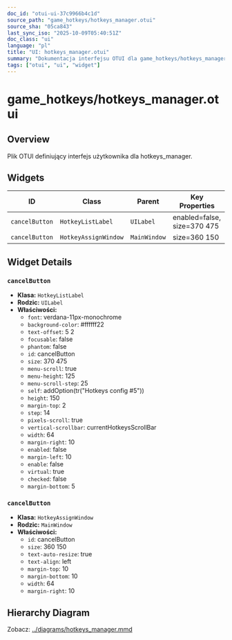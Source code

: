 ```yaml
---
doc_id: "otui-ui-37c9966b4c1d"
source_path: "game_hotkeys/hotkeys_manager.otui"
source_sha: "05ca843"
last_sync_iso: "2025-10-09T05:40:51Z"
doc_class: "ui"
language: "pl"
title: "UI: hotkeys_manager.otui"
summary: "Dokumentacja interfejsu OTUI dla game_hotkeys/hotkeys_manager.otui"
tags: ["otui", "ui", "widget"]
---
```


# game_hotkeys/hotkeys_manager.otui

## Overview

Plik OTUI definiujący interfejs użytkownika dla hotkeys_manager.

## Widgets

| ID | Class | Parent | Key Properties |
|----|-------|--------|----------------|
| `cancelButton` | `HotkeyListLabel` | `UILabel` | enabled=false, size=370 475 |
| `cancelButton` | `HotkeyAssignWindow` | `MainWindow` | size=360 150 |

## Widget Details

### `cancelButton`

- **Klasa:** `HotkeyListLabel`
- **Rodzic:** `UILabel`
- **Właściwości:**
  - `font`: verdana-11px-monochrome
  - `background-color`: #ffffff22
  - `text-offset`: 5 2
  - `focusable`: false
  - `phantom`: false
  - `id`: cancelButton
  - `size`: 370 475
  - `menu-scroll`: true
  - `menu-height`: 125
  - `menu-scroll-step`: 25
  - `self`: addOption(tr("Hotkeys config #5"))
  - `height`: 150
  - `margin-top`: 2
  - `step`: 14
  - `pixels-scroll`: true
  - `vertical-scrollbar`: currentHotkeysScrollBar
  - `width`: 64
  - `margin-right`: 10
  - `enabled`: false
  - `margin-left`: 10
  - `enable`: false
  - `virtual`: true
  - `checked`: false
  - `margin-bottom`: 5

### `cancelButton`

- **Klasa:** `HotkeyAssignWindow`
- **Rodzic:** `MainWindow`
- **Właściwości:**
  - `id`: cancelButton
  - `size`: 360 150
  - `text-auto-resize`: true
  - `text-align`: left
  - `margin-top`: 10
  - `margin-bottom`: 10
  - `width`: 64
  - `margin-right`: 10

## Hierarchy Diagram

Zobacz: [../diagrams/hotkeys_manager.mmd](../diagrams/hotkeys_manager.mmd)
